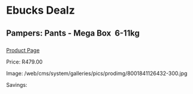 
# Ebucks Dealz
## Pampers: Pants - Mega Box  6-11kg
[Product Page](https://www.ebucks.com/web/shop/productSelected.do?prodId=1224010183&catId=1186088243)

Price: R479.00

Image: /web/cms/system/galleries/pics/prodimg/8001841126432-300.jpg

Savings: 


	